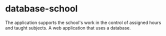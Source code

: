 # database-school
The application supports the school's work in the control of assigned hours and taught subjects. A web application that uses a database.
